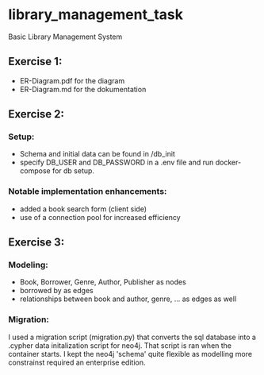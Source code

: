 # library_management_task
Basic Library Management System 

## Exercise 1:
- ER-Diagram.pdf for the diagram
- ER-Diagram.md for the dokumentation

## Exercise 2:
### Setup:
- Schema and initial data can be found in /db_init
- specify DB_USER and DB_PASSWORD in a .env file and run docker-compose for db setup.
### Notable implementation enhancements:
- added a book search form (client side)
- use of a connection pool for increased efficiency

## Exercise 3:
### Modeling:
- Book, Borrower, Genre, Author, Publisher as nodes
- borrowed by as edges
- relationships between book and author, genre, ... as edges as well
### Migration:
I used a migration script (migration.py) that converts the sql database into a .cypher data initalization script for neo4j. That script is ran when the container starts. I kept the neo4j 'schema' quite flexible as modelling more constrainst required an enterprise edition. 
